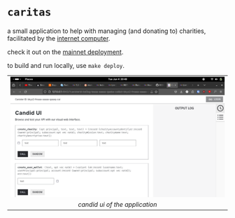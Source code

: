 # `caritas`

a small application to help with managing (and donating to) charities, facilitated by the [internet computer](https://internetcomputer.org).

check it out on the [mainnet deployment](https://a4gq6-oaaaa-aaaab-qaa4q-cai.raw.icp0.io/?id=6gegk-hqaaa-aaaap-ahiaa-cai).

to build and run locally, use `make deploy`.

||
|:-:|
|![](web.png)|
|_candid ui of the application_|